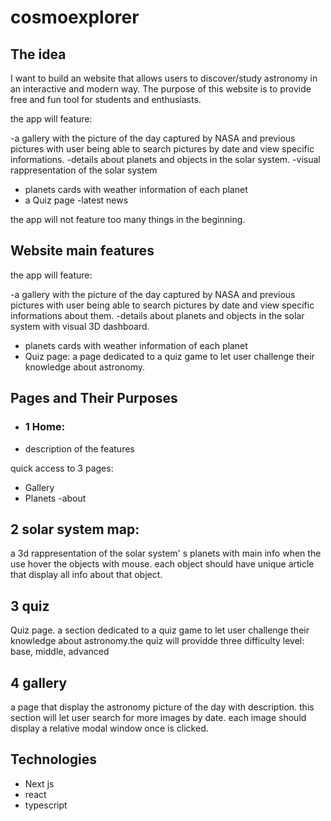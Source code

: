 # cosmoexplorer

## The idea

I want to build an website that allows users to discover/study astronomy in an interactive and modern way. 
The purpose of this website is to provide free and fun tool for students and enthusiasts.



the app will feature:

 -a gallery with the picture of the day captured by NASA and previous pictures with user being able to search pictures by date and view specific informations.
 -details about planets and objects in the solar system.
 -visual rappresentation of the solar system
 - planets cards with weather information of each planet
 - a Quiz page
 -latest news

 the app will not feature too many things in the beginning.



## Website main features

the app will feature:

 -a gallery with the picture of the day captured by NASA and previous pictures with user being able to search pictures by date and view specific informations about them.
 -details about planets and objects in the solar system with visual 3D dashboard.
 - planets cards with weather information of each planet
 - Quiz page: a page dedicated to a quiz game to let user challenge their knowledge about astronomy.




 ## Pages and Their Purposes

 - ### 1 Home: 

- description of the features

 quick access to 3 pages:

 
 - Gallery
 - Planets
 -about



 ## 2 solar system map:

 a 3d rappresentation of the solar system' s planets with main info when the use hover the objects with mouse. each object should have unique article that display all info about that object.

 ## 3 quiz

 Quiz page. a section dedicated to a quiz game to let user challenge their knowledge about astronomy.the quiz will providde three difficulty level: base, middle, advanced
 

##  4 gallery
a page that display the astronomy picture of the day with description. this section will let user search for more images by date. each image should display a relative modal window once is clicked.


## Technologies

- Next js
- react
- typescript


